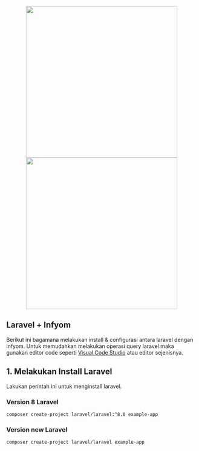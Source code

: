 <p align="center"><a href="https://laravel.com/docs/9.x" target="_blank"><img src="https://raw.githubusercontent.com/laravel/art/master/logo-lockup/5%20SVG/2%20CMYK/1%20Full%20Color/laravel-logolockup-cmyk-red.svg" width="400"></a><a href="https://infyom.com/open-source/laravelgenerator/docs/introduction" target="_blank"><img src="https://assets.infyom.com/open-source/infyom-logo.png" width="400"></a></p>

## Laravel + Infyom

Berikut ini bagamana melakukan install & configurasi antara laravel dengan infyom. Untuk memudahkan melakukan operasi query laravel maka gunakan editor code seperti [Visual Code Studio](https://code.visualstudio.com/) atau editor sejenisnya.

## 1. Melakukan Install Laravel

Lakukan perintah ini untuk menginstall laravel.

### Version 8 Laravel
```
composer create-project laravel/laravel:^8.0 example-app
```
### Version new Laravel
```
composer create-project laravel/laravel example-app
```
